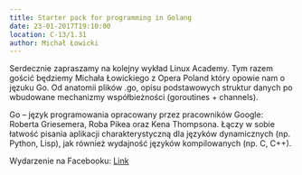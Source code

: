 ```yaml
---
title: Starter pack for programming in Golang
date: 23-01-2017T19:10:00
location: C-13/1.31
author: Michał Łowicki
---
```

Serdecznie zapraszamy na kolejny wykład Linux Academy. Tym razem gościć będziemy Michała Łowickiego z Opera Poland który opowie nam o jęzuku Go. Od anatomii plików .go, opisu podstawowych struktur danych po wbudowane mechanizmy współbieżności (goroutines + channels).

Go – język programowania opracowany przez pracowników Google: Roberta Griesemera, Roba Pikea oraz Kena Thompsona. Łączy w sobie łatwość pisania aplikacji charakterystyczną dla języków dynamicznych (np. Python, Lisp), jak również wydajność języków kompilowanych (np. C, C++).


Wydarzenie na Facebooku: <a href="https://www.facebook.com/events/209058076231325/">Link</a>

